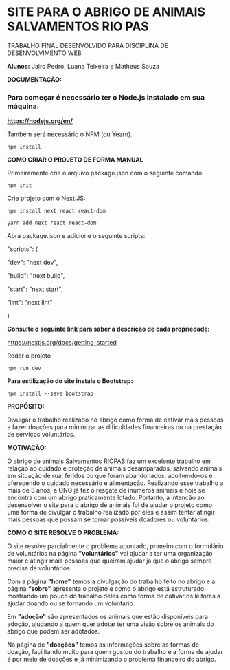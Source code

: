 # SITE PARA O ABRIGO DE ANIMAIS SALVAMENTOS RIO PAS

TRABALHO FINAL DESENVOLVIDO PARA DISCIPLINA DE DESENVOLVIMENTO WEB

**Alunos:** Jairo Pedro, Luana Teixeira e Matheus Souza

**DOCUMENTAÇÃO:**

### Para começar é necessário ter o Node.js instalado em sua máquina.
**https://nodejs.org/en/**

Também será necessário o NPM (ou Yearn).

```npm install```

**COMO CRIAR O PROJETO DE FORMA MANUAL**

Primeiramente crie o arquivo package.json com o seguinte comando:

```npm init```

Crie projeto com o Next.JS:

```npm install next react react-dom```

```yarn add next react react-dom```

Abra package.json e adicione o seguinte scripts:

"scripts": {

  "dev": "next dev",
  
  "build": "next build",
  
  "start": "next start",
  
  "lint": "next lint"
  
}

**Consulte o seguinte link para saber a descrição de cada propriedade:**

https://nextjs.org/docs/getting-started


Rodar o projeto

```npm run dev``` 

**Para estilização do site instale o Bootstrap:**

```npm install --save bootstrap```

**PROPÓSITO:**

Divulgar o trabalho realizado no abrigo como forma de cativar mais pessoas a fazer doações para minimizar as dificuldades financeiras ou na prestação de serviços voluntários.

**MOTIVAÇÃO:**

O abrigo de animais Salvamentos RIOPAS faz um excelente trabalho em relação ao cuidado e proteção de animais desamparados, salvando animais em situação de rua, feridos ou que foram abandonados, acolhendo-os e oferecendo o cuidado necessário e alimentação. Realizando esse trabalho a mais de 3 anos, a ONG já fez o resgate de inúmeros animais e hoje se encontra com um abrigo praticamente lotado. Portanto, a intenção ao desenvolver o site para o abrigo de animais foi de ajudar o projeto como uma forma de divulgar o trabalho realizado por eles e assim tentar atingir mais pessoas que possam se tornar possíveis doadores ou voluntários.

**COMO O SITE RESOLVE O PROBLEMA:**

O site resolve parcialmente o problema apontado, primeiro com o formulário de voluntários na página **"voluntários"** vai ajudar a ter uma organização maior e atingir mais pessoas que queiram ajudar já que o abrigo sempre precisa de voluntários.

Com a página **"home"** temos a divulgação do trabalho feito no abrigo e a página **“sobre”** apresenta o projeto e como o abrigo está estruturado mostrando um pouco do trabalho deles como forma de cativar os leitores a ajudar doando ou se tornando um voluntário.

Em **"adoção"** são apresentados os animais que estão disponíveis para adoção, ajudando a quem quer adotar ter uma visão sobre os animais do abrigo que podem ser adotados.

Na página de **"doações"** temos as informações sobre as formas de doação, facilitando muito para quem gostou do trabalho e a forma de ajudar é por meio de doações e já minimizando o problema financeiro do abrigo.

